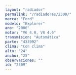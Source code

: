 ```yaml
---
layout: "radiador"
permalink: "/radiadores/2509/"
marca: "Ford"
modelo: "Explorer"
ano: "2006"
motor: "V6 4.0, V8 4.6"
transmision: "Automática"
parte: "433992"
clima: "Con clima"
alto: "24"
ancho: "25"
observaciones: ""
id: "2509"
---
```


